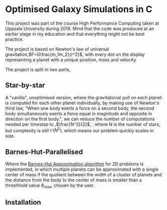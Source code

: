# Optimised Galaxy Simulations in C

This project was part of the course High Performance Computing taken at Uppsala University during 2019. Mind that the code was produced at an earlier stage in my education and that everything might not be best practice.

The project is based on Newton's law of universal gravitation,$F=G\frac{m_1m_2}{r^2}$, with every dot on the display representing a planet with a unique position, mass and velocity.

The project is split in two parts,

## Star-by-star

A "vanilla", unoptimised version, where the gravitational pull on each planet is computed for each other planet individually, by making use of Newton's third law, "When one body exerts a force on a second body, the second body simultaneously exerts a force equal in magnitude and opposite in direction on the first body.", we can reduce the number of computations needed per timestep to ,$\frac{N^2}{2}$, , where N is the number of stars, but complexity is still $\mathcal{O}(N^2)$, which means our problem quickly scales in size.

## Barnes-Hut-Parallelised

Where the [Barnes-Hut Approximation algorithm](https://en.wikipedia.org/wiki/Barnes%E2%80%93Hut_simulation) for 2D problems is implemented, in which multiple planets can be approximated with a single center of mass if the quotient between the width of a cluster of planets and the distance from the body to the center of mass is smaller than a  threshhold value $\theta_{max}$, chosen by the user. 


## Installation

